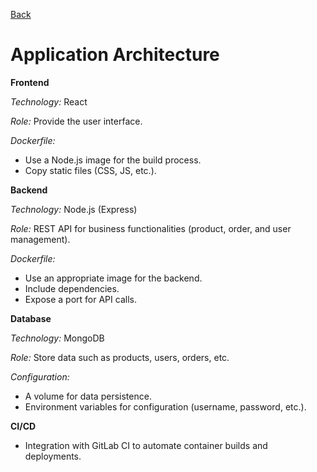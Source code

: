 [Back](../README.md)

# Application Architecture

**Frontend**

*Technology:* React

*Role:* Provide the user interface.

*Dockerfile:*
* Use a Node.js image for the build process.
* Copy static files (CSS, JS, etc.).

**Backend**

*Technology:* Node.js (Express)

*Role:* REST API for business functionalities (product, order, and user management).

*Dockerfile:*
* Use an appropriate image for the backend.
* Include dependencies.
* Expose a port for API calls.

**Database**

*Technology:* MongoDB

*Role:* Store data such as products, users, orders, etc.

*Configuration:*
* A volume for data persistence.
* Environment variables for configuration (username, password, etc.).

**CI/CD**

* Integration with GitLab CI to automate container builds and deployments.
